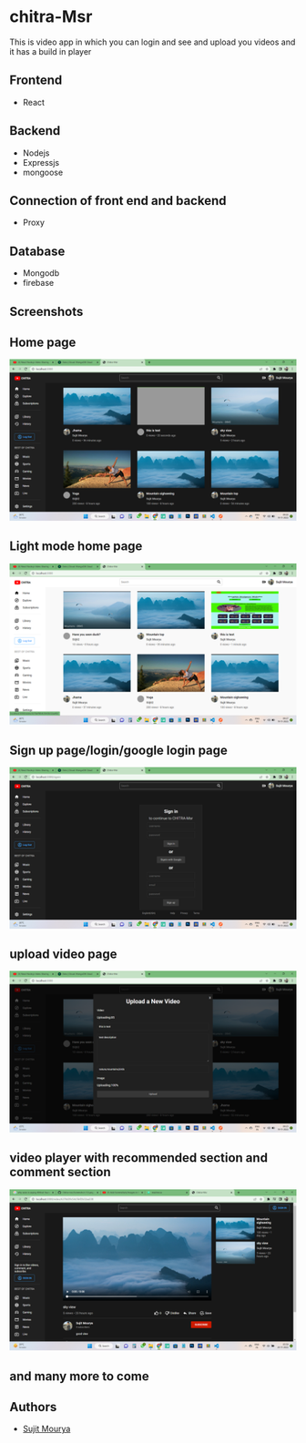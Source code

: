  
# chitra-Msr

 This is video app in which you can login and see and upload you videos and it has a build in player

 




## Frontend

- React

## Backend

- Nodejs
- Expressjs
- mongoose
## Connection of front end and backend

- Proxy
## Database

- Mongodb
- firebase


 






## Screenshots
## Home page

![Home page](https://github.com/mouryasujit/Chitra-msr/blob/master/images/Screenshot%20(14).png?raw=true)
## Light mode home page
![light mode home page](https://github.com/mouryasujit/Chitra-msr/blob/master/images/Screenshot%20(18).png?raw=true)
## Sign up page/login/google login page
![Sign up page/login/google login page](https://github.com/mouryasujit/Chitra-msr/blob/master/images/Screenshot%20(17).png?raw=true)
## upload video page
![upload video page](https://github.com/mouryasujit/Chitra-msr/blob/master/images/Screenshot%20(12).png?raw=true)
## video player with recommended section and comment section
![video player with recommended section and comment section](https://github.com/mouryasujit/Chitra-msr/blob/master/images/Screenshot%20(20).png?raw=true)
## and many more to come


## Authors

- [Sujit Mourya](https://github.com/mouryasujit)


